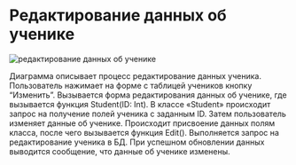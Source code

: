 # Редактирование данных об ученике
![](https://github.com/AnastasiaDDM/education/tree/master/img/dgr.seqEdit.png "редактирование данных об ученике")

Диаграмма описывает процесс редактирование данных ученика. Пользователь нажимает на форме с таблицей учеников кнопку “Изменить”. Вызывается форма редактирования данных об ученике, где вызывается функция Student(ID: Int). В классе «Student» происходит запрос на получение полей ученика с заданным ID. Затем пользователь изменяет данные об ученике. Происходит присвоение данных полям класса, после чего вызывается функция Edit(). Выполняется запрос на редактирование ученика в БД. При успешном обновлении данных выводится сообщение, что данные об ученике изменены.